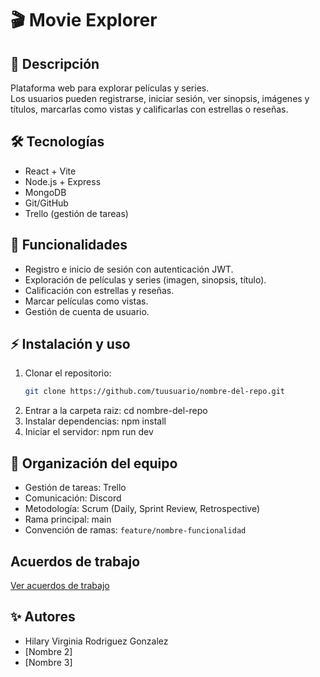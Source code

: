 # 🎬 Movie Explorer

## 📖 Descripción
Plataforma web para explorar películas y series.  
Los usuarios pueden registrarse, iniciar sesión, ver sinopsis, imágenes y títulos, marcarlas como vistas y calificarlas con estrellas o reseñas.  

## 🛠️ Tecnologías
- React + Vite  
- Node.js + Express  
- MongoDB  
- Git/GitHub  
- Trello (gestión de tareas)  

## 🚀 Funcionalidades
- Registro e inicio de sesión con autenticación JWT.  
- Exploración de películas y series (imagen, sinopsis, título).  
- Calificación con estrellas y reseñas.  
- Marcar películas como vistas.  
- Gestión de cuenta de usuario.  

## ⚡ Instalación y uso
1. Clonar el repositorio:
   ```bash
   git clone https://github.com/tuusuario/nombre-del-repo.git
2. Entrar a la carpeta raiz:
   cd nombre-del-repo
3. Instalar dependencias:
   npm install
4. Iniciar el servidor:
   npm run dev
## 👥 Organización del equipo
- Gestión de tareas: Trello
- Comunicación: Discord
- Metodología: Scrum (Daily, Sprint Review, Retrospective)
- Rama principal: main
- Convención de ramas: `feature/nombre-funcionalidad`
## Acuerdos de trabajo
[Ver acuerdos de trabajo](./acuerdos_de_trabajo.md)
## ✨ Autores
- Hilary Virginia Rodriguez Gonzalez
- [Nombre 2]
- [Nombre 3]